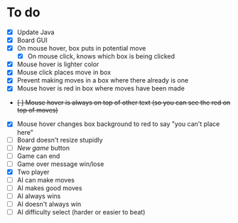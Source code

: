 # To do
- [x] Update Java
- [x] Board GUI
- [x] On mouse hover, box puts in potential move
    - [x] On mouse click, knows which box is being clicked
- [x] Mouse hover is lighter color
- [x] Mouse click places move in box
- [x] Prevent making moves in a box where there already is one
- [x] Mouse hover is red in box where moves have been made
- ~~[ ] Mouse hover is always on top of other text (so you can see the red on top of moves)~~
- [x] Mouse hover changes box background to red to say "you can't place here"
- [ ] Board doesn't resize stupidly
- [ ] *New game* button
- [ ] Game can end
- [ ] Game over message win/lose
- [x] Two player
- [ ] AI can make moves 
- [ ] AI makes good moves
- [ ] AI always wins
- [ ] AI doesn't always win 
- [ ] AI difficulty select (harder or easier to beat)
